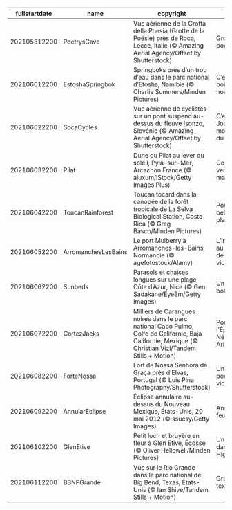|fullstartdate|name|copyright|title|image|
|--|--|--|--|--|
202105312200|PoetrysCave|Vue aérienne de la Grotta della Poesia (Grotte de la Poésie) près de Roca, Lecce, Italie (© Amazing Aerial Agency/Offset by Shutterstock)|Grotte poétique|![](/fr-FR/2021/06/202105312200PoetrysCave.jpg)|
202106012200|EstoshaSpringbok|Springboks près d’un trou d’eau dans le parc national d’Etosha, Namibie (© Charlie Summers/Minden Pictures)|C’est à boire qu’il nous faut|![](/fr-FR/2021/06/202106012200EstoshaSpringbok.jpg)|
202106022200|SocaCycles|Vue aérienne de cyclistes sur un pont suspend au-dessus du fleuve Isonzo, Slovénie (© Amazing Aerial Agency/Offset by Shutterstock)|C’est la Journée mondiale du vélo !|![](/fr-FR/2021/06/202106022200SocaCycles.jpg)|
202106032200|Pilat|Dune du Pilat au lever du soleil, Pyla-sur-Mer, Arcachon France (© aluxum/iStock/Getty Images Plus)|Contre vents et marées|![](/fr-FR/2021/06/202106032200Pilat.jpg)|
202106042200|ToucanRainforest|Toucan tocard dans la canopée de la forêt tropicale de La Selva Biological Station, Costa Rica (© Greg Basco/Minden Pictures)|Pour notre belle planète|![](/fr-FR/2021/06/202106042200ToucanRainforest.jpg)|
202106052200|ArromanchesLesBains|Le port Mulberry à Arromanches-les-Bains, Normandie (© agefotostock/Alamy)|L’ingénierie au service de la victoire|![](/fr-FR/2021/06/202106052200ArromanchesLesBains.jpg)|
202106062200|Sunbeds|Parasols et chaises longues sur une plage, Côte d’Azur, Nice (© Gen Sadakane/EyeEm/Getty Images)|Un grand bol d’air|![](/fr-FR/2021/06/202106062200Sunbeds.jpg)|
202106072200|CortezJacks|Milliers de Carangues noires dans le parc national Cabo Pulmo, Golfe de Californie, Baja Californie, Mexique (© Christian Vizl/Tandem Stills + Motion)|Pour Bob l’Éponge, Némo et Arielle|![](/fr-FR/2021/06/202106072200CortezJacks.jpg)|
202106082200|ForteNossa|Fort de Nossa Senhora da Graça près d’Elvas, Portugal (© Luis Pina Photography/Shutterstock)|Une étoile pour la victoire|![](/fr-FR/2021/06/202106082200ForteNossa.jpg)|
202106092200|AnnularEclipse|Éclipse annulaire au-dessus du Nouveau Mexique, États-Unis, 20 mai 2012 (© ssucsy/Getty Images)|Anneau de feu|![](/fr-FR/2021/06/202106092200AnnularEclipse.jpg)|
202106102200|GlenEtive|Petit loch et bruyère en fleur à Glen Etive, Écosse (© Oliver Hellowell/Minden Pictures)|Une virée dans les Highlands|![](/fr-FR/2021/06/202106102200GlenEtive.jpg)|
202106112200|BBNPGrande|Vue sur le Rio Grande dans le parc national de Big Bend, Texas, États-Unis (© Ian Shive/Tandem Stills + Motion)|Grandeur texane|![](/fr-FR/2021/06/202106112200BBNPGrande.jpg)|
